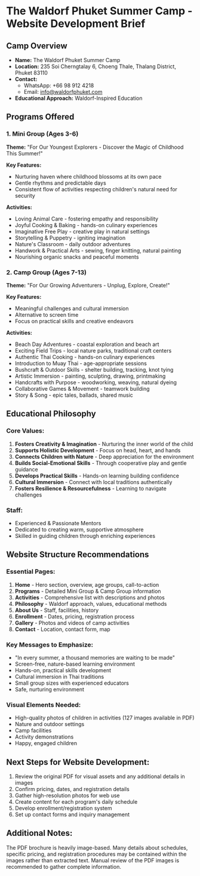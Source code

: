 # The Waldorf Phuket Summer Camp - Website Development Brief

## Camp Overview
- **Name:** The Waldorf Phuket Summer Camp
- **Location:** 235 Soi Cherngtalay 6, Choeng Thale, Thalang District, Phuket 83110
- **Contact:** 
  - WhatsApp: +66 98 912 4218
  - Email: info@waldorfphuket.com
- **Educational Approach:** Waldorf-Inspired Education

## Programs Offered

### 1. Mini Group (Ages 3-6)
**Theme:** "For Our Youngest Explorers - Discover the Magic of Childhood This Summer!"

**Key Features:**
- Nurturing haven where childhood blossoms at its own pace
- Gentle rhythms and predictable days
- Consistent flow of activities respecting children's natural need for security

**Activities:**
- Loving Animal Care - fostering empathy and responsibility
- Joyful Cooking & Baking - hands-on culinary experiences
- Imaginative Free Play - creative play in natural settings
- Storytelling & Puppetry - igniting imagination
- Nature's Classroom - daily outdoor adventures
- Handwork & Practical Arts - sewing, finger knitting, natural painting
- Nourishing organic snacks and peaceful moments

### 2. Camp Group (Ages 7-13)
**Theme:** "For Our Growing Adventurers - Unplug, Explore, Create!"

**Key Features:**
- Meaningful challenges and cultural immersion
- Alternative to screen time
- Focus on practical skills and creative endeavors

**Activities:**
- Beach Day Adventures - coastal exploration and beach art
- Exciting Field Trips - local nature parks, traditional craft centers
- Authentic Thai Cooking - hands-on culinary experiences
- Introduction to Muay Thai - age-appropriate sessions
- Bushcraft & Outdoor Skills - shelter building, tracking, knot tying
- Artistic Immersion - painting, sculpting, drawing, printmaking
- Handcrafts with Purpose - woodworking, weaving, natural dyeing
- Collaborative Games & Movement - teamwork building
- Story & Song - epic tales, ballads, shared music

## Educational Philosophy

### Core Values:
1. **Fosters Creativity & Imagination** - Nurturing the inner world of the child
2. **Supports Holistic Development** - Focus on head, heart, and hands
3. **Connects Children with Nature** - Deep appreciation for the environment
4. **Builds Social-Emotional Skills** - Through cooperative play and gentle guidance
5. **Develops Practical Skills** - Hands-on learning building confidence
6. **Cultural Immersion** - Connect with local traditions authentically
7. **Fosters Resilience & Resourcefulness** - Learning to navigate challenges

### Staff:
- Experienced & Passionate Mentors
- Dedicated to creating warm, supportive atmosphere
- Skilled in guiding children through enriching experiences

## Website Structure Recommendations

### Essential Pages:
1. **Home** - Hero section, overview, age groups, call-to-action
2. **Programs** - Detailed Mini Group & Camp Group information
3. **Activities** - Comprehensive list with descriptions and photos
4. **Philosophy** - Waldorf approach, values, educational methods
5. **About Us** - Staff, facilities, history
6. **Enrollment** - Dates, pricing, registration process
7. **Gallery** - Photos and videos of camp activities
8. **Contact** - Location, contact form, map

### Key Messages to Emphasize:
- "In every summer, a thousand memories are waiting to be made"
- Screen-free, nature-based learning environment
- Hands-on, practical skills development
- Cultural immersion in Thai traditions
- Small group sizes with experienced educators
- Safe, nurturing environment

### Visual Elements Needed:
- High-quality photos of children in activities (127 images available in PDF)
- Nature and outdoor settings
- Camp facilities
- Activity demonstrations
- Happy, engaged children

## Next Steps for Website Development:
1. Review the original PDF for visual assets and any additional details in images
2. Confirm pricing, dates, and registration details
3. Gather high-resolution photos for web use
4. Create content for each program's daily schedule
5. Develop enrollment/registration system
6. Set up contact forms and inquiry management

## Additional Notes:
The PDF brochure is heavily image-based. Many details about schedules, specific pricing, and registration procedures may be contained within the images rather than extracted text. Manual review of the PDF images is recommended to gather complete information.